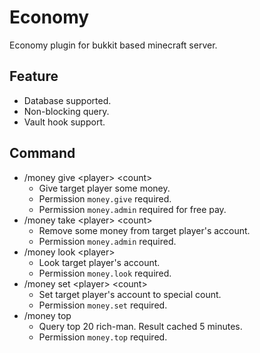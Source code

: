 # Economy
Economy plugin for bukkit based minecraft server.

## Feature
* Database supported.
* Non-blocking query.
* Vault hook support.

## Command
* /money give \<player> \<count>
    * Give target player some money.
    * Permission `money.give` required.
    * Permission `money.admin` required for free pay.
* /money take \<player> \<count>
    * Remove some money from target player's account.
    * Permission `money.admin` required.
* /money look \<player>
    * Look target player's account.
    * Permission `money.look` required.
* /money set \<player> \<count>
    * Set target player's account to special count.
    * Permission `money.set` required.
* /money top
    * Query top 20 rich-man. Result cached 5 minutes.
    * Permission `money.top` required.